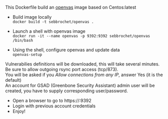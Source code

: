 This Dockerfile build an [openvas](http://www.openvas.org/) image based on Centos:latest

* Build image locally   
```docker build -t sebbrochet/openvas .```

* Launch a shell with openvas image   
```docker run -it --name openvas -p 9392:9392 sebbrochet/openvas /bin/bash```

* Using the shell, configure openvas and update data   
```openvas-setup```   


Vulnerabilies definitions will be downloaded, this will take several minutes.   
Be sure to allow outgoing rsync port access (tcp/873).   
You will be asked if you *Allow connections from any IP*, answer Yes (it is the default)   
An account for GSAD (Greenbone Security Assistant) admin user will  be created, you have to supply corresponding user/password.   

* Open a browser to go to https://<DockerHostIP>:9392
* Login with previous account credentials
* Enjoy!
